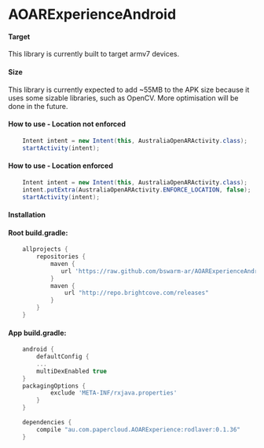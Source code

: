 # AOARExperienceAndroid
#### Target
This library is currently built to target armv7 devices.
#### Size
This library is currently expected to add ~55MB to the APK size because it uses some sizable libraries, such as OpenCV. More optimisation will be done in the future.

#### How to use - Location not enforced
```java
    Intent intent = new Intent(this, AustraliaOpenARActivity.class);
    startActivity(intent);
```
#### How to use - Location enforced
```java
    Intent intent = new Intent(this, AustraliaOpenARActivity.class);
    intent.putExtra(AustraliaOpenARActivity.ENFORCE_LOCATION, false);
    startActivity(intent);
```

#### Installation 
#### Root build.gradle:
```groovy
    allprojects {
        repositories {
            maven {
               url 'https://raw.github.com/bswarm-ar/AOARExperienceAndroid/master/releases/'
            }
            maven {
                url "http://repo.brightcove.com/releases"
            }
        }
    }
```
#### App build.gradle:
```groovy
    android {
    	defaultConfig {
	    ...
	    multiDexEnabled true
	}
	packagingOptions {
            exclude 'META-INF/rxjava.properties'
        }
    }
	
    dependencies {
        compile "au.com.papercloud.AOARExperience:rodlaver:0.1.36"
    }
```

